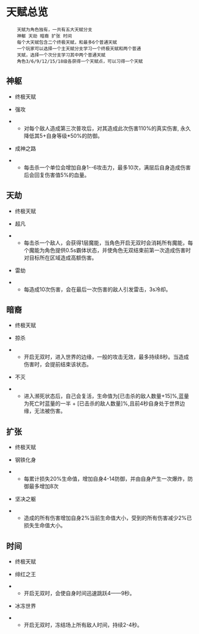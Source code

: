 # 天赋总览
        天赋为角色独有，一共有五大天赋分支
        神躯 天劫 暗裔 扩张 时间 
        每个大天赋包含二个终极天赋，和最多6个普通天赋
        一个玩家可以选择一个主天赋分支学习一个终极天赋和两个普通
        天赋，选择一个次分支学习其中两个普通天赋
        角色3/6/9/12/15/18级各获得一个天赋点，可以习得一个天赋


## 神躯
- 终极天赋
+ 强攻  
- -  对每个敌人造成第三次普攻后，对其造成此次伤害110%的真实伤害, 永久降低其5+自身等级*50%的防御。
+ 成神之路
- - 每击杀一个单位会增加自身1--6攻击力，最多10次，满层后自身造成伤害后会回复伤害值5%的血量。

## 天劫
- 终极天赋
+ 超凡
- - 每击杀一个敌人，会获得1层魔能，当角色开启无双时会消耗所有魔能，每个魔能为角色提供0.5s霸体状态，并使角色无双结束前第一次造成伤害时对目标所在区域造成高额伤害。
+ 雷劫
- - 每造成10次伤害，会在最后一次伤害的敌人引发雷击，3s冷却。

## 暗裔
- 终极天赋
+ 掠杀
- - 开启无双时，进入世界的边缘，一般的攻击无效，最多持续8秒。当造成伤害时，会提前结束该状态。
+ 不灭
- - 进入濒死状态后，自己会复活，生命值为[已击杀的敌人数量+15]%,蓝量为死亡时蓝量的一半 + [已击杀的敌人数量]%,且前4秒自身处于世界边缘，无法被伤害。

## 扩张
- 终极天赋
+ 钢铁化身
- - 每累计损失20%生命值，增加自身4-14防御，并由自身产生一次爆炸，防御最多增加8次
+ 坚决之躯
- - 造成的所有伤害增加自身2%当前生命值大小，受到的所有伤害减少2%已损失生命值大小。

## 时间
- 终极天赋
+ 绯红之王
- - 开启无双时，会使自身时间迅速跳跃4——9秒。
+ 冰冻世界
- - 开启无双时，冻结场上所有敌人时间，持续2-4秒。